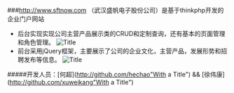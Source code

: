 ###http://www.sftnow.com （武汉盛帆电子股份公司）是基于thinkphp开发的企业门户网站
* 后台实现实现公司主营产品展示类的CRUD和定制查询，还有基本的页面管理和角色管理。
![](/images/back1.jpg "Title")
* 前台采用jQuery框架，主要展示了公司的企业文化，主营产品，发展形势和招聘发布等信息。
![](/images/back1.jpg "Title")


#####开发人员：[何超](http://github.com/hechao"With a Title")  && [徐伟康](http://github.com/xuweikang"With a Title")

